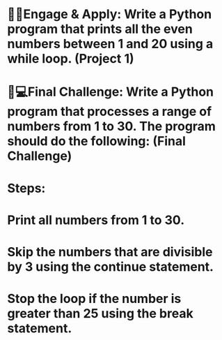 # 🧠📓Engage & Apply: Write a Python program that prints all the even numbers between 1 and 20 using a while loop. (Project 1)

# 👾💻Final Challenge: Write a Python program that processes a range of numbers from 1 to 30. The program should do the following: (Final Challenge)
# Steps:
# Print all numbers from 1 to 30.
# Skip the numbers that are divisible by 3 using the continue statement.
# Stop the loop if the number is greater than 25 using the break statement.